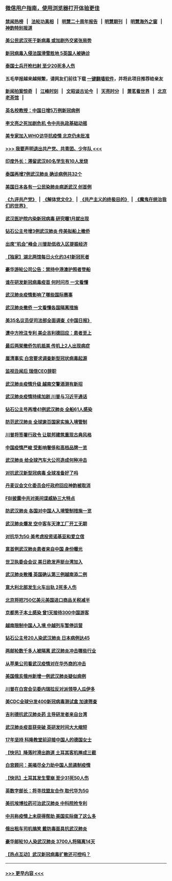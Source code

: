 ### [微信用户指南，使用浏览器打开体验更佳](https://github.com/gfw-breaker/banned-news1/blob/master/indexes/wechat-guide.md?t=0)
#### [禁闻热榜](热点新闻.md?t=0)  &nbsp;&nbsp;|&nbsp;&nbsp; [法轮功真相](https://github.com/gfw-breaker/truth/blob/master/README.md?t=0) &nbsp;&nbsp;|&nbsp;&nbsp; [明慧二十周年报告](https://github.com/gfw-breaker/mh-reports/blob/master/README.md?t=0) &nbsp;&nbsp;|&nbsp;&nbsp;[明慧期刊](https://github.com/gfw-breaker/mh-qikan) &nbsp;&nbsp;|&nbsp;&nbsp; [明慧海外之窗](https://github.com/gfw-breaker/mh-news/blob/master/README.md?t=0) &nbsp;&nbsp;|&nbsp;&nbsp; [神韵特别报道](https://github.com/gfw-breaker/mh-news/blob/master/shenyun.md?t=0)
#### [美公民武汉死于新病毒 或加剧外交紧张局势](../pages/nsc418/n11854331.md?t=02091211) 
#### [新冠病毒入侵法国滑雪胜地 5英国人被确诊](../pages/nsc418/n11854307.md?t=02091211) 
#### [泰国士兵开枪扫射 至少20死多人伤](../pages/nsc418/n11854276.md?t=02091211) 
#### 五毛举报越来越频繁，请网友们前往下载 [一键翻墙软件](https://github.com/gfw-breaker/ssr-accounts)，并将此项目推荐给亲友
#### [新闻拍案惊奇](https://github.com/gfw-breaker/banned-news1/blob/master/pages/link4.md) &nbsp;&nbsp;|&nbsp;&nbsp; [江峰时刻](https://github.com/gfw-breaker/banned-news1/blob/master/pages/link4.md) &nbsp;&nbsp;|&nbsp;&nbsp; [文昭谈古论今](https://github.com/gfw-breaker/banned-news1/blob/master/pages/link4.md) &nbsp;&nbsp;|&nbsp;&nbsp; [天亮时分](https://github.com/gfw-breaker/banned-news1/blob/master/pages/link4.md) &nbsp;&nbsp;|&nbsp;&nbsp; [萧茗看世界](https://github.com/gfw-breaker/banned-news1/blob/master/pages/link4.md) &nbsp;&nbsp;|&nbsp;&nbsp; [北京老茶馆](https://github.com/gfw-breaker/banned-news1/blob/master/pages/link4.md) &nbsp;&nbsp;|&nbsp;&nbsp; 
#### [英名校教授：中国日增5万例新冠病例](../pages/nsc418/n11854174.md?t=02091211) 
#### [李文亮之死加剧危机 令中共执政基础动摇](../pages/nsc418/n11854003.md?t=02091211) 
#### [美专家加入WHO访华抗疫情 北京仍未批准](../pages/nsc418/n11854043.md?t=02091211) 
#### [>>> 我要声明退出共产党、共青团、少年队 <<<](https://github.com/begood0513/goodnews/blob/master/quit/letter.md) 
#### [印度外长：滞留武汉80名学生有10人发烧](../pages/nsc418/n11853821.md?t=02091211) 
#### [泰国再增7例武汉肺炎 确诊病例共32个](../pages/nsc418/n11853808.md?t=02091211) 
#### [美国日本各有一公民染肺炎病逝武汉 创首例](../pages/nsc418/n11853509.md?t=02091211) 
#### [《九评共产党》](https://github.com/begood0513/9ping.md/blob/master/README.md) &nbsp;|&nbsp; [《解体党文化》](../../../../jtdwh.md/blob/master/README.md)  &nbsp;|&nbsp; [《共产主义的终极目的》](../../../../gczydzjmd.md/blob/master/README.md) &nbsp;|&nbsp; [《魔鬼在统治我们的世界》](../../../../mgztzwmdsj.md/blob/master/README.md) 
#### [武汉医护院内染新冠病毒 研究曝1月就出现](../pages/nsc418/n11852928.md?t=02091211) 
#### [钻石公主号增3例武汉肺炎 传美拟船上撤侨](../pages/nsc418/n11853240.md?t=02091211) 
#### [出席“机会”峰会 川普助低收入区提振经济](../pages/nsc418/n11853232.md?t=02091211) 
#### [【独家】湖北两馆每日火化约341新冠死者](../pages/nsc418/n11845444.md?t=02091211) 
#### [豪华游轮公司公告：禁持中港澳护照者登船](../pages/nsc418/n11852761.md?t=02091211) 
#### [谁在研发新冠病毒疫苗 何时问市 一文看懂](../pages/nsc418/n11852840.md?t=02091211) 
#### [武汉肺炎疫情影响了哪些国际赛事](../pages/nsc418/n11852441.md?t=02091211) 
#### [武汉肺炎撤侨 一文看懂各国隔离措施](../pages/nsc418/n11844216.md?t=02091211) 
#### [美35名议员促司法部全面调查《中国日报》](../pages/nsc418/n11852435.md?t=02091211) 
#### [遭中方抢注专利 美企吉利德回应：患者至上](../pages/nsc418/n11852037.md?t=02091211) 
#### [最后两架撤侨包机抵美 传机上2人出现病症](../pages/nsc418/n11852173.md?t=02091211) 
#### [厘清事实 白宫要求调查新型冠状病毒起源](../pages/nsc418/n11852106.md?t=02091211) 
#### [监视丑闻后 瑞信CEO辞职](../pages/nsc418/n11852127.md?t=02091211) 
#### [武汉肺炎疫情升级 越南交警酒测有新招](../pages/nsc418/n11851632.md?t=02091211) 
#### [武汉肺炎疫情持续加剧 川普与习近平通话](../pages/nsc418/n11851613.md?t=02091211) 
#### [钻石公主号再增41例武汉肺炎 全船61人感染](../pages/nsc418/n11850401.md?t=02091211) 
#### [防范武汉肺炎 全球逾百国家实施入境管制](../pages/nsc418/n11850557.md?t=02091211) 
#### [川普将签署行政令 让联邦建筑重现古典风格](../pages/nsc418/n11850654.md?t=02091211) 
#### [中国疫情严峻 受影响奢侈和高档品牌一览](../pages/nsc418/n11850319.md?t=02091211) 
#### [武汉肺炎 给全球汽车大公司造成何种冲击](../pages/nsc418/n11850056.md?t=02091211) 
#### [对抗武汉新型冠病毒 全球准备好了吗](../pages/nsc418/n11850142.md?t=02091211) 
#### [丹麦议会文化委员会吁政府回应神韵被取消](../pages/nsc418/n11849312.md?t=02091211) 
#### [FBI披露中共对美间谍威胁三大特点](../pages/nsc418/n11849700.md?t=02091211) 
#### [防武汉肺炎 各国对中国人入境管制措施一览](../pages/nsc418/n11838726.md?t=02091211) 
#### [武汉肺炎爆发 空中客车天津工厂开工无期](../pages/nsc418/n11849634.md?t=02091211) 
#### [对抗华为5G 美考虑投资诺基亚和爱立信](../pages/nsc418/n11849510.md?t=02091211) 
#### [意首例武汉肺炎患者来自中国 身份曝光](../pages/nsc418/n11849454.md?t=02091211) 
#### [世卫执委会会议 美日欧发声挺台湾加入](../pages/nsc418/n11849433.md?t=02091211) 
#### [武汉肺炎散播 英国确认第三例越南添二例](../pages/nsc418/n11849439.md?t=02091211) 
#### [意大利北部发生火车出轨 2死多人伤](../pages/nsc418/n11848999.md?t=02091211) 
#### [北京将把750亿美元美国进口商品关税减半](../pages/nsc418/n11848896.md?t=02091211) 
#### [京都男子本土感染 曾1天接待300中国游客](../pages/nsc418/n11848641.md?t=02091211) 
#### [越南限制中国人入境 中越列车暂停运营](../pages/nsc418/n11847844.md?t=02091211) 
#### [钻石公主号20人染武汉肺炎 日本病例达45](../pages/nsc418/n11847823.md?t=02091211) 
#### [两邮轮数千多人被隔离 武汉肺炎冲击哪些行业](../pages/nsc418/n11847456.md?t=02091211) 
#### [从苹果公司看武汉疫情对在华外商的冲击](../pages/nsc418/n11847586.md?t=02091211) 
#### [美国俄亥俄州新增一例武汉肺炎疑似病例](../pages/nsc418/n11847714.md?t=02091211) 
#### [川普在白宫会见委内瑞拉反对派领导人瓜伊多](../pages/nsc418/n11847391.md?t=02091211) 
#### [美CDC全球分发400新冠病毒测试盒 加速筛查](../pages/nsc418/n11847260.md?t=02091211) 
#### [吉利德抗武汉肺炎药 主导研发者来自台湾](../pages/nsc418/n11847064.md?t=02091211) 
#### [武汉肺炎疫苗获突破 英研发时间大大缩短](../pages/nsc418/n11846915.md?t=02091211) 
#### [17年坚持 科隆教堂前迎接中国人的德国女士](../pages/nsc418/n11846781.md?t=02091211) 
#### [【快讯】降落时滑出跑道 土耳其客机摔成三截](../pages/nsc418/n11847021.md?t=02091211) 
#### [白宫顾问：美竭尽全力助中国人民遏制疫情](../pages/nsc418/n11846756.md?t=02091211) 
#### [【快讯】土耳其发生雪崩 至少31死50人伤](../pages/nsc418/n11846680.md?t=02091211) 
#### [英数字部长：将寻找盟友合作 取代华为5G](../pages/nsc418/n11846485.md?t=02091211) 
#### [美抗埃博拉药可治武汉肺炎 中科院抢专利](../pages/nsc418/n11846409.md?t=02091211) 
#### [中共称疫情上未获得帮助 美国实际做了这么多](../pages/nsc418/n11846008.md?t=02091211) 
#### [俄出租车司机搞笑 戴防毒面具抗武汉肺炎](../pages/nsc418/n11845703.md?t=02091211) 
#### [豪华邮轮10人染武汉肺炎 3700人将隔离14天](../pages/nsc418/n11845543.md?t=02091211) 
#### [【热点互动】武汉新冠病毒扩散还可控吗？](../pages/nsc418/n11844750.md?t=02091211) 

----
#### [ >>> 更早内容 <<< ](../indexes/nsc418-earlier.md)
